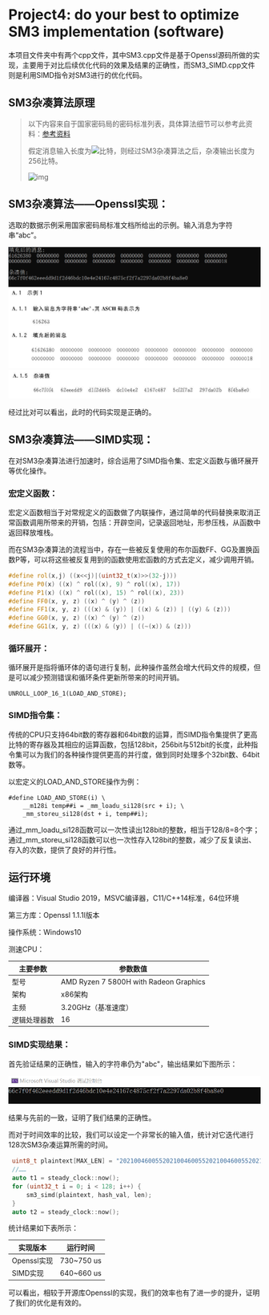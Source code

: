 # Project4: do your best to optimize SM3 implementation (software)

本项目文件夹中有两个cpp文件，其中SM3.cpp文件是基于Openssl源码所做的实现，主要用于对比后续优化代码的效果及结果的正确性，而SM3_SIMD.cpp文件则是利用SIMD指令对SM3进行的优化代码。

## SM3杂凑算法原理

> 以下内容来自于国家密码局的密码标准列表，具体算法细节可以参考此资料：[参考资料](http://www.gmbz.org.cn/main/viewfile/20180108023812835219.html)
>
> 假定消息输入长度为![](https://latex.codecogs.com/svg.image?l)比特，则经过SM3杂凑算法之后，杂凑输出长度为256比特。
>
> ![img](https://img2023.cnblogs.com/blog/1138214/202212/1138214-20221227194622193-899324839.png)

## SM3杂凑算法——Openssl实现：

选取的数据示例采用国家密码局标准文档所给出的示例。输入消息为字符串“abc”。

<img src=".\md_image\1.png" alt="image-20230703174051013" style="zoom: 100%;" />

<img src=".\md_image\2.png" alt="image-20230703174051013" style="zoom: 100%;" />

<img src=".\md_image\3.png" alt="image-20230703174051013" style="zoom: 100%;" />

经过比对可以看出，此时的代码实现是正确的。

## SM3杂凑算法——SIMD实现：

在对SM3杂凑算法进行加速时，综合运用了SIMD指令集、宏定义函数与循环展开等优化操作。

### 宏定义函数：

宏定义函数相当于对常规定义的函数做了内联操作，通过简单的代码替换来取消正常函数调用所带来的开销，包括：开辟空间，记录返回地址，形参压栈，从函数中返回释放堆栈。

而在SM3杂凑算法的流程当中，存在一些被反复使用的布尔函数FF、GG及置换函数P等，可以将这些被反复用到的函数使用宏函数的方式去定义，减少调用开销。

```c++
#define rol(x,j) ((x<<j)|(uint32_t(x)>>(32-j)))
#define P0(x) ((x) ^ rol((x), 9) ^ rol((x), 17))
#define P1(x) ((x) ^ rol((x), 15) ^ rol((x), 23))
#define FF0(x, y, z) ((x) ^ (y) ^ (z))
#define FF1(x, y, z) (((x) & (y)) | ((x) & (z)) | ((y) & (z)))
#define GG0(x, y, z) ((x) ^ (y) ^ (z))
#define GG1(x, y, z) (((x) & (y)) | ((~(x)) & (z)))
```

### 循环展开：

循环展开是指将循环体的语句进行复制，此种操作虽然会增大代码文件的规模，但是可以减少预测错误和循环条件更新所带来的时间开销。

```
UNROLL_LOOP_16_1(LOAD_AND_STORE);
```

### SIMD指令集：

传统的CPU只支持64bit数的寄存器和64bit数的运算，而SIMD指令集提供了更高比特的寄存器及其相应的运算函数，包括128bit，256bit与512bit的长度，此种指令集可以为我们的各种操作提供更高的并行度，做到同时处理多个32bit数、64bit数等。

以宏定义的LOAD_AND_STORE操作为例：

```
#define LOAD_AND_STORE(i) \
    __m128i temp##i = _mm_loadu_si128(src + i); \
    _mm_storeu_si128(dst + i, temp##i);
```

通过_mm_loadu_si128函数可以一次性读出128bit的整数，相当于128/8=8个字；通过_mm_storeu_si128函数可以也一次性存入128bit的整数，减少了反复读出、存入的次数，提供了良好的并行性。

## 运行环境

编译器：Visual Studio 2019，MSVC编译器，C11/C++14标准，64位环境

第三方库：Openssl 1.1.1l版本

操作系统：Windows10

测速CPU：

| 主要参数     | 参数数值                               |
| ------------ | -------------------------------------- |
| 型号         | AMD Ryzen 7 5800H with Radeon Graphics |
| 架构         | x86架构                                |
| 主频         | 3.20GHz（基准速度）                    |
| 逻辑处理器数 | 16                                     |


### SIMD实现结果：

首先验证结果的正确性，输入的字符串仍为"abc"，输出结果如下图所示：

<img src=".\md_image\4.png" alt="image-20230703174051013" style="zoom: 100%;" />

结果与先前的一致，证明了我们结果的正确性。

而对于时间效率的比较，我们可以设定一个非常长的输入值，统计对它迭代进行128次SM3杂凑运算所需的时间。

```c++
 uint8_t plaintext[MAX_LEN] = "202100460055202100460055202100460055202100460055202100460055202100460055202100460055202100460055202100460055202100460055";
 //……
 auto t1 = steady_clock::now();
 for (uint32_t i = 0; i < 128; i++) {
     sm3_simd(plaintext, hash_val, len);
 }
 auto t2 = steady_clock::now();
```

统计结果如下表所示：

| 实现版本    | 运行时间   |
| ----------- | ---------- |
| Openssl实现 | 730~750 us |
| SIMD实现    | 640~660 us |

可以看出，相较于开源库Openssl的实现，我们的效率也有了进一步的提升，证明了我们的优化是有效的。

